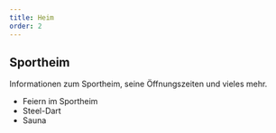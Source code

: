 ```yaml
---
title: Heim
order: 2
---
```


## Sportheim

Informationen zum Sportheim, seine Öffnungszeiten und vieles mehr.
 - Feiern im Sportheim
 - Steel-Dart
 - Sauna